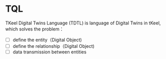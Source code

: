# TQL

TKeel Digital Twins Language (TDTL) is language of Digital Twins in tKeel, which solves the problem：
- [ ] define the entity（Digital Object) 
- [ ] define the relationship（Digital Object)
- [ ] data transmission between entities
